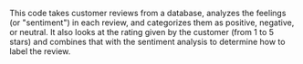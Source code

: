 This code takes customer reviews from a database, analyzes the feelings (or "sentiment") in each review, and categorizes them as positive, negative, or neutral. It also looks at the rating given by the customer (from 1 to 5 stars) and combines that with the sentiment analysis to determine how to label the review.
